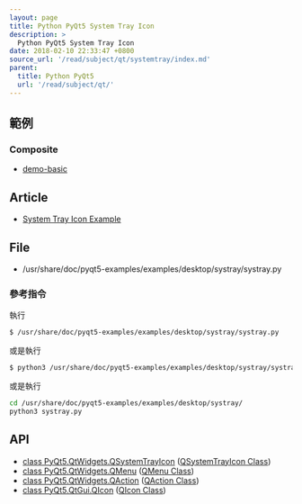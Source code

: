 ```yaml
---
layout: page
title: Python PyQt5 System Tray Icon
description: >
  Python PyQt5 System Tray Icon
date: 2018-02-10 22:33:47 +0800
source_url: '/read/subject/qt/systemtray/index.md'
parent:
  title: Python PyQt5
  url: '/read/subject/qt/'
---
```



## 範例


### Composite

* [demo-basic](https://github.com/foreachsam/book-lang-python/blob/gh-pages/example/subject/qt/systemtray/composite/demo-basic/main.py)


## Article

* [System Tray Icon Example](https://doc.qt.io/qt-5/qtwidgets-desktop-systray-example.html)


## File

* /usr/share/doc/pyqt5-examples/examples/desktop/systray/systray.py

### 參考指令

執行

``` sh
$ /usr/share/doc/pyqt5-examples/examples/desktop/systray/systray.py
```

或是執行

``` sh
$ python3 /usr/share/doc/pyqt5-examples/examples/desktop/systray/systray.py
```

或是執行

``` sh
cd /usr/share/doc/pyqt5-examples/examples/desktop/systray/
python3 systray.py
```


## API


* [class PyQt5.QtWidgets.QSystemTrayIcon](http://pyqt.sourceforge.net/Docs/PyQt5/api/QtWidgets/qsystemtrayicon.html#PyQt5-QtWidgets-QSystemTrayIcon) ([QSystemTrayIcon Class](https://doc.qt.io/qt-5/qsystemtrayicon.html))
* [class PyQt5.QtWidgets.QMenu](http://pyqt.sourceforge.net/Docs/PyQt5/api/QtWidgets/qmenu.html#PyQt5-QtWidgets-QMenu) ([QMenu Class](https://doc.qt.io/qt-5/qmenu.html))
* [class PyQt5.QtWidgets.QAction](http://pyqt.sourceforge.net/Docs/PyQt5/api/QtWidgets/qaction.html#PyQt5-QtWidgets-QAction) ([QAction Class](https://doc.qt.io/qt-5/qaction.html))
* [class PyQt5.QtGui.QIcon](http://pyqt.sourceforge.net/Docs/PyQt5/api/QtGui/qicon.html#PyQt5-QtGui-QIcon) ([QIcon Class](https://doc.qt.io/qt-5/qicon.html))
